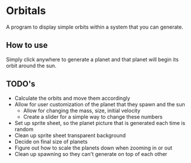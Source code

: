 # Orbitals
A program to display simple orbits within a system that you can generate.

## How to use
Simply click anywhere to generate a planet and that planet will begin its orbit around the sun.

## TODO's
- Calculate the orbits and move them accordingly
- Allow for user customization of the planet that they spawn and the sun
  - Allow for changing the mass, size, initial velocity
  - Create a slider for a simple way to change these numbers
- Set up sprite sheet, so the planet picture that is generated each time is random
 - Clean up sprite sheet transparent background
 - Decide on final size of planets
- Figure out how to scale the planets down when zooming in or out
- Clean up spawning so they can't generate on top of each other
